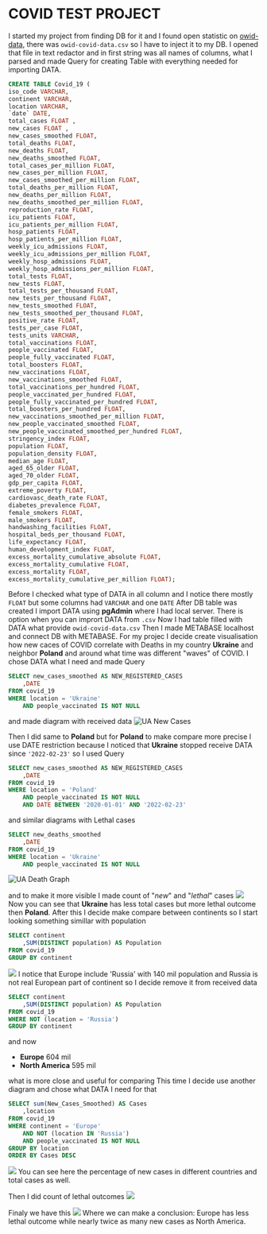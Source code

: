 # COVID TEST PROJECT
I started my project from finding DB for it and I found open statistic on [owid-data](https://github.com/owid/covid-19-data), there was ```owid-covid-data.csv``` so I have to inject it to my DB.
I opened that file in text redactor and in first string was all names of columns, what I parsed and made Query for creating Table with everything needed for importing DATA.
```sql
CREATE TABLE Covid_19 (
iso_code VARCHAR,
continent VARCHAR,
location VARCHAR,
`date` DATE,
total_cases FLOAT ,
new_cases FLOAT ,
new_cases_smoothed FLOAT,
total_deaths FLOAT,
new_deaths FLOAT,
new_deaths_smoothed FLOAT,
total_cases_per_million FLOAT,
new_cases_per_million FLOAT,
new_cases_smoothed_per_million FLOAT,
total_deaths_per_million FLOAT,
new_deaths_per_million FLOAT,
new_deaths_smoothed_per_million FLOAT,
reproduction_rate FLOAT,
icu_patients FLOAT,
icu_patients_per_million FLOAT,
hosp_patients FLOAT,
hosp_patients_per_million FLOAT,
weekly_icu_admissions FLOAT,
weekly_icu_admissions_per_million FLOAT,
weekly_hosp_admissions FLOAT,
weekly_hosp_admissions_per_million FLOAT,
total_tests FLOAT,
new_tests FLOAT,
total_tests_per_thousand FLOAT,
new_tests_per_thousand FLOAT,
new_tests_smoothed FLOAT,
new_tests_smoothed_per_thousand FLOAT,
positive_rate FLOAT,
tests_per_case FLOAT,
tests_units VARCHAR,
total_vaccinations FLOAT,
people_vaccinated FLOAT,
people_fully_vaccinated FLOAT,
total_boosters FLOAT,
new_vaccinations FLOAT,
new_vaccinations_smoothed FLOAT,
total_vaccinations_per_hundred FLOAT,
people_vaccinated_per_hundred FLOAT,
people_fully_vaccinated_per_hundred FLOAT,
total_boosters_per_hundred FLOAT,
new_vaccinations_smoothed_per_million FLOAT,
new_people_vaccinated_smoothed FLOAT,
new_people_vaccinated_smoothed_per_hundred FLOAT,
stringency_index FLOAT,
population FLOAT,
population_density FLOAT,
median_age FLOAT,
aged_65_older FLOAT,
aged_70_older FLOAT,
gdp_per_capita FLOAT,
extreme_poverty FLOAT,
cardiovasc_death_rate FLOAT,
diabetes_prevalence FLOAT,
female_smokers FLOAT,
male_smokers FLOAT,
handwashing_facilities FLOAT,
hospital_beds_per_thousand FLOAT,
life_expectancy FLOAT,
human_development_index FLOAT,
excess_mortality_cumulative_absolute FLOAT,
excess_mortality_cumulative FLOAT,
excess_mortality FLOAT,
excess_mortality_cumulative_per_million FLOAT);
```

Before I checked what type of DATA in all column and I notice there mostly ```FLOAT``` but some columns had ```VARCHAR``` and one ```DATE```
After DB table was created I import DATA using __pgAdmin__ where I had local server. There is option when you can imprort DATA from ```.csv```
Now I had table filled with DATA what provide ```owid-covid-data.csv```
Then I made METABASE localhost and connect DB with METABASE.
For my projec I decide create visualisation how new caces of COVID correlate with Deaths in my country __Ukraine__ and neighbor __Poland__ and around what time was different "waves" of COVID.
I chose DATA what I need and made Query
```sql
SELECT new_cases_smoothed AS NEW_REGISTERED_CASES
	,DATE
FROM covid_19
WHERE location = 'Ukraine'
	AND people_vaccinated IS NOT NULL
``` 
and made diagram with received data
![UA New Cases](Screens/UA%20new%20Caces.png)

Then I did same to __Poland__ but for __Poland__ to make compare more precise I use DATE restriction because I noticed that __Ukraine__ stopped receive DATA since ```'2022-02-23'``` so I used Query
```sql 
SELECT new_cases_smoothed AS NEW_REGISTERED_CASES
	,DATE
FROM covid_19
WHERE location = 'Poland'
	AND people_vaccinated IS NOT NULL
	AND DATE BETWEEN '2020-01-01' AND '2022-02-23'
``` 
      
and similar diagrams with Lethal cases
```sql
SELECT new_deaths_smoothed
	,DATE
FROM covid_19
WHERE location = 'Ukraine'
	AND people_vaccinated IS NOT NULL
```
![UA Death Graph](Screens/UA_deaths_Diagram.png)

and to make it more visible I made count of "_new_" and "_lethal_" cases
![](Screens/Ua_PL.png)
Now you can see that __Ukraine__ has less total cases but more lethal outcome then __Poland__.
After this I decide make compare between continents so I start looking something simillar with population
```sql
SELECT continent
	,SUM(DISTINCT population) AS Population
FROM covid_19
GROUP BY continent
```
![](Screens/population.png)
I notice that Europe include 'Russia' with 140 mil population and Russia is not real European part of continent so I decide remove it from received data
```sql
SELECT continent
	,SUM(DISTINCT population) AS Population
FROM covid_19
WHERE NOT (location = 'Russia')
GROUP BY continent
```
and now 
* __Europe__ 604 mil
* __North America__ 595 mil

what is more close and useful for comparing
This time I decide use another diagram and chose what DATA I need for that
```sql
SELECT sum(New_Cases_Smoothed) AS Cases
	,location
FROM covid_19
WHERE continent = 'Europe'
	AND NOT (location IN 'Russia')
	AND people_vaccinated IS NOT NULL
GROUP BY location
ORDER BY Cases DESC
```
![](Screens/EU_caces.png)
You can see here the percentage of new cases in different countries and total cases as well.

Then I did count of lethal outcomes
![](Screens/EU_NA_Deaths.png)

Finaly we have this
![](Screens/EU_NA_Final.png)
Where we can make a conclusion:
Europe has less lethal outcome while nearly twice as many new cases as North America.

 